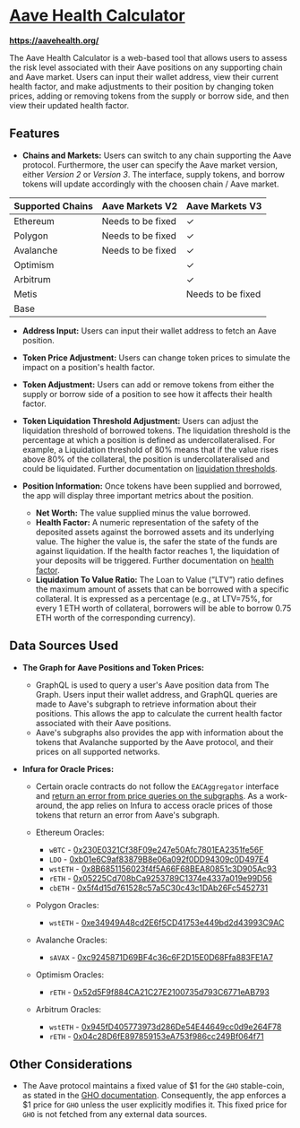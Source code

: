 # [Aave Health Calculator](https://aavehealth.org/)

**https://aavehealth.org/**

The Aave Health Calculator is a web-based tool that allows users to assess the risk level associated with their Aave positions on any supporting chain and Aave market. Users can input their wallet address, view their current health factor, and make adjustments to their position by changing token prices, adding or removing tokens from the supply or borrow side, and then view their updated health factor.

## Features

- **Chains and Markets:** Users can switch to any chain supporting the Aave protocol. Furthermore, the user can specify the Aave market version, either *Version 2* or *Version 3*. The interface, supply tokens, and borrow tokens will update accordingly with the choosen chain / Aave market.

| Supported Chains   | Aave Markets V2  | Aave Markets V3  |
|--------------------|------------------|------------------|
| Ethereum           | Needs to be fixed | <span>&#10003;</span> |
| Polygon            | Needs to be fixed | <span>&#10003;</span> |
| Avalanche          | Needs to be fixed | <span>&#10003;</span> |
| Optimism           || <span>&#10003;</span> |
| Arbitrum           || <span>&#10003;</span> |
| Metis              || Needs to be fixed |
|Base|||

- **Address Input:** Users can input their wallet address to fetch an Aave position.

- **Token Price Adjustment:** Users can change token prices to simulate the impact on a position's health factor.

- **Token Adjustment:** Users can add or remove tokens from either the supply or borrow side of a position to see how it affects their health factor.

- **Token Liquidation Threshold Adjustment:** Users can adjust the liquidation threshold of borrowed tokens. The liquidation threshold is the percentage at which a position is defined as undercollateralised. For example, a Liquidation threshold of 80% means that if the value rises above 80% of the collateral, the position is undercollateralised and could be liquidated. Further documentation on [liquidation thresholds](https://docs.aave.com/risk/asset-risk/risk-parameters#liquidation-threshold).

- **Position Information:** Once tokens have been supplied and borrowed, the app will display three important metrics about the position.
  - **Net Worth:** The value supplied minus the value borrowed.
  - **Health Factor:** A numeric representation of the safety of the deposited assets against the borrowed assets and its underlying value. The higher the value is, the safer the state of the funds are against liquidation. If the health factor reaches 1, the liquidation of your deposits will be triggered. Further documentation on [health factor](https://docs.aave.com/faq/borrowing#what-is-the-health-factor).
  - **Liquidation To Value Ratio:** The Loan to Value (”LTV”) ratio defines the maximum amount of assets that can be borrowed with a specific collateral. It is expressed as a percentage (e.g., at LTV=75%, for every 1 ETH worth of collateral, borrowers will be able to borrow 0.75 ETH worth of the corresponding currency).


## Data Sources Used
- **The Graph for Aave Positions and Token Prices:**
  - GraphQL is used to query a user's Aave position data from The Graph. Users input their wallet address, and GraphQL queries are made to Aave's subgraph to retrieve information about their positions. This allows the app to calculate the current health factor associated with their Aave positions.
  - Aave's subgraphs also provides the app with information about the tokens that Avalanche supported by the Aave protocol, and their prices on all supported networks. 

- **Infura for Oracle Prices:**
  - Certain oracle contracts do not follow the `EACAggregator` interface and [return an error from price queries on the subgraphs](https://github.com/aave/protocol-subgraphs/issues/102). As a work-around, the app relies on Infura to access oracle prices of those tokens that return an error from Aave's subgraph.
  
  - Ethereum Oracles:
    - `wBTC` - [0x230E0321Cf38F09e247e50Afc7801EA2351fe56F](https://etherscan.io/address/0x230E0321Cf38F09e247e50Afc7801EA2351fe56F)
    - `LDO` - [0xb01e6C9af83879B8e06a092f0DD94309c0D497E4](https://etherscan.io/address/0xb01e6C9af83879B8e06a092f0DD94309c0D497E4)
    - `wstETH` - [0x8B6851156023f4f5A66F68BEA80851c3D905Ac93](https://etherscan.io/address/0x8B6851156023f4f5A66F68BEA80851c3D905Ac93)
    - `rETH` - [0x05225Cd708bCa9253789C1374e4337a019e99D56](https://etherscan.io/address/0x05225Cd708bCa9253789C1374e4337a019e99D56)
    - `cbETH` - [0x5f4d15d761528c57a5C30c43c1DAb26Fc5452731](https://etherscan.io/address/0x5f4d15d761528c57a5C30c43c1DAb26Fc5452731)
  - Polygon Oracles:
    - `wstETH` - [0xe34949A48cd2E6f5CD41753e449bd2d43993C9AC](https://polygonscan.com/address/0xe34949A48cd2E6f5CD41753e449bd2d43993C9AC)
  - Avalanche Oracles:
    - `sAVAX` - [0xc9245871D69BF4c36c6F2D15E0D68Ffa883FE1A7](https://snowtrace.io/address/0xc9245871D69BF4c36c6F2D15E0D68Ffa883FE1A7)
  - Optimism Oracles:
    - `rETH` - [0x52d5F9f884CA21C27E2100735d793C6771eAB793](https://optimistic.etherscan.io/address/0x52d5F9f884CA21C27E2100735d793C6771eAB793)
  - Arbitrum Oracles:
    - `wstETH` - [0x945fD405773973d286De54E44649cc0d9e264F78](https://arbiscan.io/address/0x945fD405773973d286De54E44649cc0d9e264F78)
    - `rETH` -  [0x04c28D6fE897859153eA753f986cc249Bf064f71](https://arbiscan.io/address/0x04c28D6fE897859153eA753f986cc249Bf064f71)

## Other Considerations
- The Aave protocol maintains a fixed value of $1 for the `GHO` stable-coin, as stated in the [GHO documentation](https://docs-gho.vercel.app/concepts/faq#:~:text=Unlike%20many%20stablecoins%2C%20the%20oracle%20price%20for%20GHO%20is%20fixed.). Consequently, the app enforces a $1 price for `GHO` unless the user explicitly modifies it. This fixed price for `GHO` is not fetched from any external data sources.
